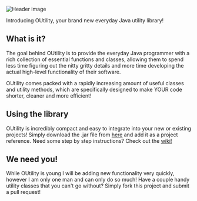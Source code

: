 ![Header image](http://i.imgur.com/cxj1APV.png)

Introducing OUtility, your brand new everyday Java utility library!

## What is it?

The goal behind OUtility is to provide the everyday Java programmer with a rich collection of essential functions and classes, allowing them to spend less time figuring out the nitty gritty details and more time developing the actual high-level functionality of their software.

OUtility comes packed with a rapidly increasing amount of useful classes and utility methods, which are specifically designed to make YOUR code shorter, cleaner and more efficient!

## Using the library

OUtility is incredibly compact and easy to integrate into your new or existing projects! Simply download the .jar file from [here](http://www.filedropper.com/outility) and add it as a project reference. Need some step by step instructions? Check out the [wiki!](https://github.com/McFeelio/OUtility/wiki)

## We need you!

While OUtility is young I will be adding new functionality very quickly, however I am only one man and can only do so much! Have a couple handy utility classes that you can't go without? Simply fork this project and submit a pull request! 
